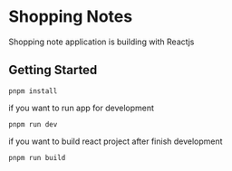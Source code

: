 # Shopping Notes
Shopping note application is building with Reactjs
## Getting Started
```
pnpm install
```
if you want to run app for development
```
pnpm run dev
```
if you want to build react project after finish development
```
pnpm run build
```
